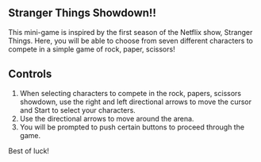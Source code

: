 ## Stranger Things Showdown!! 
This mini-game is inspired by the first season of the Netflix show, Stranger Things. 
Here, you will be able to choose from seven different characters to compete in a simple game of rock, paper, scissors!

## Controls
1. When selecting characters to compete in the rock, papers, scissors showdown, use the right and left directional arrows 
to move the cursor and Start to select your characters.
2. Use the directional arrows to move around the arena.
3. You will be prompted to push certain buttons to proceed through the game.

Best of luck!